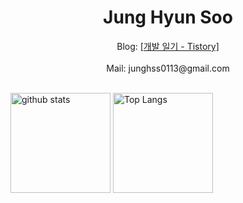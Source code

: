 <div style="text-align:center">
  <h1>Jung Hyun Soo</h1>
  Blog: <a href="https://hyunsb.tistory.com/">[개발 일기 - Tistory]</a><br><br>
  Mail: junghss0113@gmail.com<br>
</div>

<br>
<p align="justify"> 
  <img alt="github stats" height="160px" src="https://github-readme-stats.vercel.app/api?username=hyunsb&hide_title=flase&show_icons=true&include_all_commits=true&count_private=true&hide_border=true&theme=onedark&title_color=446FC1&text_color=f0eee9&icon_color=446FC1" />
  <img alt="Top Langs" height="160px" src="https://github-readme-stats.vercel.app/api/top-langs?username=hyunsb&hide=Hack&hide_title=true&layout=compact&langs_count=5&hide_border=true&theme=onedark&title_color=5f4b8b&text_color=f0eee9&icon_color=00abc0"/>
</p>

